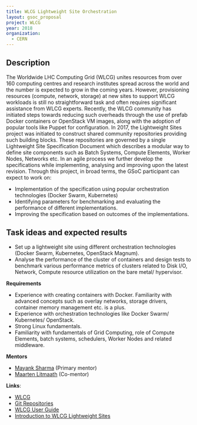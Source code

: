 ```yaml
---
title: WLCG Lightweight Site Orchestration
layout: gsoc_proposal
project: WLCG
year: 2018
organization:
  - CERN
---
```


## Description

The Worldwide LHC Computing Grid (WLCG) unites resources from over 160 computing centres and research institutes spread across the world and the number is expected to grow in the coming years. However, provisioning resources (compute, network, storage) at new sites to support WLCG workloads is still no straightforward task and often requires significant assistance from WLCG experts. Recently, the WLCG community has initiated steps towards reducing such overheads through the use of prefab Docker containers or OpenStack VM images, along with the adoption of popular tools like Puppet for configuration. In 2017, the Lightweight Sites project was initiated to construct shared community repositories providing such building blocks. These repositories are governed by a single Lightweight Site Specification Document which describes a modular way to define site components such as Batch Systems, Compute Elements, Worker Nodes, Networks etc. In an agile process we further develop the specifications while implementing, analysing and improving upon the latest revision. Through this project, in broad terms, the GSoC participant can expect to work on: 
- Implementation of the specification using popular orchestration technologies (Docker Swarm, Kubernetes)
- Identifying parameters for benchmarking and evaluating the performance of different implementations. 
- Improving the specification based on outcomes of the implementations.


## Task ideas and expected results

* Set up a lightweight site using different orchestration technologies (Docker Swarm, Kubernetes, OpenStack Magnum). 
* Analyse the performance of the cluster of containers and design tests to benchmark various performance metrics of clusters related to Disk I/O, Network, Compute resource utilization on the bare metal/ hypervisor. 



**Requirements**

* Experience with creating containers with Docker. Familiarity with advanced concepts such as overlay networks, storage drivers, container memory management etc. is a plus.
* Experience with orchestration technologies like Docker Swarm/ Kubernetes/ OpenStack.
* Strong Linux fundamentals.
* Familiarity with fundamentals of Grid Computing, role of Compute Elements, batch systems, schedulers, Worker Nodes and related middleware.


**Mentors**
* [Mayank Sharma](mailto:mayank.sharma@cern.ch?subject=GSoC-LWSite) (Primary mentor)
* [Maarten Litmaath](mailto:maarten.litmaath@cern.ch?subject=GSoC-LWSite) (Co-mentor)



**Links**:
* [WLCG](http://wlcg.web.cern.ch)
* [Git Repositories](https://github.com/WLCG-Lightweight-Sites)
* [WLCG User Guide](https://edms.cern.ch/ui/file/722398/1.4/gLite-3-UserGuide.pdf)
* [Introduction to WLCG Lightweight Sites](https://indico.cern.ch/event/505613/contributions/2227413/)
